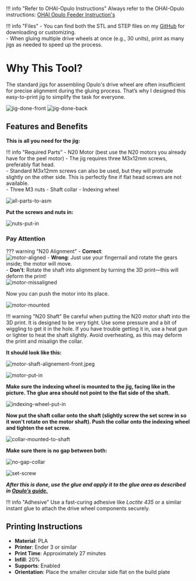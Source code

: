 !!! info "Refer to OHAI-Opulo Instructions"
    Always refer to the OHAI-Opulo instructions: [OHAI Opulo Feeder Instruction's](https://ohai.opulo.io/feeder8/indexing-wheel/#glue-shaft-collar-asm-and-drive-wheel-together)

!!! info "Files"
    - You can find both the STL and STEP files on my [GitHub](https://github.com/Technolitix/shaft-aligment-jig.git) for downloading or customizing.  
    - When gluing multiple drive wheels at once (e.g., 30 units), print as many jigs as needed to speed up the process.

# Why This Tool?

The standard jigs for assembling Opulo's drive wheel are often insufficient for precise alignment during the gluing process. That’s why I designed this easy-to-print jig to simplify the task for everyone.

![jig-done-front](images/shaft-aligment-jig/jig-done-front.jpeg)
![jig-done-back](images/shaft-aligment-jig/jig-done-back.jpeg)

## Features and Benefits

**This is all you need for the jig:**

!!! info "Required Parts"
    - N20 Motor (best use the N20 motors you already have for the peel motor)
    - The jig requires three M3x12mm screws, preferably flat head.  
    - Standard M3x12mm screws can also be used, but they will protrude slightly on the other side. This is perfectly fine if flat head screws are not available.  
    - Three M3 nuts
    - Shaft collar
    - Indexing wheel

![all-parts-to-asm](images/shaft-aligment-jig/all-parts-to-asm.jpeg)

**Put the screws and nuts in:**

![nuts-put-in](images/shaft-aligment-jig/nuts-put-in.jpeg)

### Pay Attention

??? warning "N20 Alignment"
    - **Correct**:  
    ![motor-aligned](images/shaft-aligment-jig/motor-aligned.jpeg)
    - **Wrong**: Just use your fingernail and rotate the gears inside; the motor will move.  
    - **Don't**: Rotate the shaft into alignment by turning the 3D print—this will deform the print!  
    ![motor-missaligned](images/shaft-aligment-jig/motor-missaligned.jpeg)

Now you can push the motor into its place.

![motor-mounted](images/shaft-aligment-jig/motor-mounted.jpeg)

!!! warning "N20 Shaft"
    Be careful when putting the N20 motor shaft into the 3D print. It is designed to be very tight. Use some pressure and a bit of wiggling to get it in the hole. If you have trouble getting it in, use a heat gun or lighter to heat the shaft slightly. Avoid overheating, as this may deform the print and misalign the collar.

**It should look like this:**

![motor-shaft-alignement-front.jpeg](images/shaft-aligment-jig/motor-shaft-alignement-front.jpeg)

![motor-put-in](images/shaft-aligment-jig/motor-put-in.jpeg)

**Make sure the indexing wheel is mounted to the jig, facing like in the picture. The glue area should not point to the flat side of the shaft.**

![indexing-wheel-put-in](images/shaft-aligment-jig/indexing-wheel-put-in.jpeg)

**Now put the shaft collar onto the shaft (slightly screw the set screw in so it won't rotate on the motor shaft). Push the collar onto the indexing wheel and tighten the set screw.**

![collar-mounted-to-shaft](images/shaft-aligment-jig/collar-mounted-to-shaft.jpeg)

**Make sure there is no gap between both:**

![no-gap-collar](images/shaft-aligment-jig/no-gap-collar.jpeg)

![set-screw](images/shaft-aligment-jig/set-screw.jpeg)

***After this is done, use the glue and apply it to the glue area as described in [Opulo’s guide.](https://ohai.opulo.io/feeder8/indexing-wheel/#glue-shaft-collar-asm-and-drive-wheel-together)***

!!! info "Adhesive"
    Use a fast-curing adhesive like *Loctite 435* or a similar instant glue to attach the drive wheel components securely.

## Printing Instructions

- **Material**: PLA  
- **Printer**: Ender 3 or similar  
- **Print Time**: Approximately 27 minutes  
- **Infill**: 20%  
- **Supports**: Enabled  
- **Orientation**: Place the smaller circular side flat on the build plate
